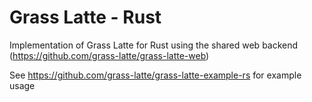 # Grass Latte - Rust

Implementation of Grass Latte for Rust using the shared web backend
(https://github.com/grass-latte/grass-latte-web)

See https://github.com/grass-latte/grass-latte-example-rs for example usage
